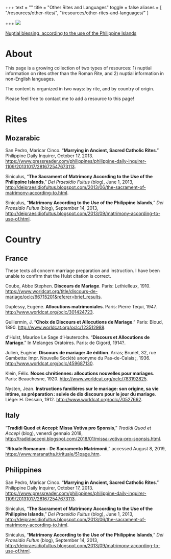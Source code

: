 +++
text = ""
title = "Other Rites and Languages"
toggle = false
aliases = [
    "/resources/other-rites/",
    "/resources/other-rites-and-languages/"
]

+++
![](/uploads/_DSC0373.JPG)

[Nuptial blessing, according to the use of the Philippine Islands](http://deipraesidiofultus.blogspot.com/2013/09/matrimony-according-to-use-of.html)

# About 

This page is a growing collection of two types of resources: 1) nuptial information on rites other than the Roman Rite, and 2) nuptial information in non-English languages. 

The content is organized in two ways: by rite, and by country of origin. 

Please feel free to contact me to add a resource to this page! 

# Rites

## Mozarabic

San Pedro, Maricar Cinco. “**Marrying in Ancient, Sacred Catholic Rites**.” Philippine Daily Inquirer, October 17, 2013. https://www.pressreader.com/philippines/philippine-daily-inquirer-1109/20131017/281672547673113.

Siniculus, “**The Sacrament of Matrimony According to the Use of the Philippine Islands**,” _Dei Praesidio Fultus_ (blog), June 1, 2013, http://deipraesidiofultus.blogspot.com/2013/06/the-sacrament-of-matrimony-according-to.html.

Siniculus, “**Matrimony According to the Use of the Philippine Islands**,” _Dei Praesidio Fultus_ (blog), September 14, 2013, http://deipraesidiofultus.blogspot.com/2013/09/matrimony-according-to-use-of.html.

# Country

## France 

These texts all concern marriage preparation and instruction. I have been unable to confirm that the Hulst citation is correct.

Coube, Abbe Stephen. **Discours de Mariage**. Paris: Lethielleux, 1910. https://www.worldcat.org/title/discours-de-mariage/oclc/66715201&referer=brief_results.

Duplessy, Eugene. **Allocutions matrimoniales**. Paris: Pierre Tequi, 1947. http://www.worldcat.org/oclc/301424723.

Guillermin, J. “**Choix de Discours et Allocutions de Mariage**.” Paris: Bloud, 1890. http://www.worldcat.org/oclc/123512988.

d'Hulst, Maurice Le Sage d’Hauteroche. “**Discours et Allocutions de Mariage**.” In Melanges Oratoires. Paris: de Gigord, 1914?.

Julien, Eugène. **Discours de mariage: 4e édition**. Arras; Brunet, 32, rue Gambetta: Impr. Nouvelle Société anonyme du Pas-de-Calais ;, 1936. http://www.worldcat.org/oclc/459687130.

Klein, Félix. **Noces chrétiennes: allocutions nouvelles pour mariages**. Paris: Beauchesne, 1920. http://www.worldcat.org/oclc/783192825.

Nysten, Jean. **Instructions familières sur le mariage: son origine, sa vie intime, sa préparation : suivie de dix discours pour le jour du mariage**. Liége: H. Dessain, 1912. http://www.worldcat.org/oclc/70527662.

## Italy 

“**Tradidi Quod et Accepi: Missa Votiva pro Sponsis**,” _Tradidi Quod et Accepi_ (blog), venerdì gennaio 2018, http://tradidiaccepi.blogspot.com/2018/01/missa-votiva-pro-sponsis.html.

“**Rituale Romanum - De Sacramento Matrimonii**,” accessed August 8, 2019, https://www.maranatha.it/rituale/51page.htm.

## Philippines 

San Pedro, Maricar Cinco. “**Marrying in Ancient, Sacred Catholic Rites**.” Philippine Daily Inquirer, October 17, 2013. https://www.pressreader.com/philippines/philippine-daily-inquirer-1109/20131017/281672547673113.

Siniculus, “**The Sacrament of Matrimony According to the Use of the Philippine Islands**,” _Dei Praesidio Fultus_ (blog), June 1, 2013, http://deipraesidiofultus.blogspot.com/2013/06/the-sacrament-of-matrimony-according-to.html.

Siniculus, “**Matrimony According to the Use of the Philippine Islands**,” _Dei Praesidio Fultus_ (blog), September 14, 2013, http://deipraesidiofultus.blogspot.com/2013/09/matrimony-according-to-use-of.html.
